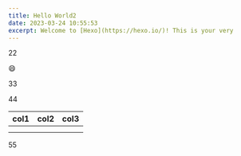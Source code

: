 ```yaml
---
title: Hello World2
date: 2023-03-24 10:55:53
excerpt: Welcome to [Hexo](https://hexo.io/)! This is your very
---
```

22

😄

33

44


| col1 | col2 | col3 |
| ---- | ---- | ---- |
|      |      |      |
|      |      |      |

55
